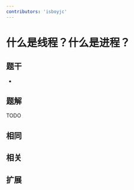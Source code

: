 ```yaml
---
contributors: 'isboyjc'
---
```


# 什么是线程？什么是进程？

## 题干

- 



## 题解

<!-- ::: details 点我查看题解 -->

  TODO

<!-- ::: -->



## 相同


## 相关


## 扩展


